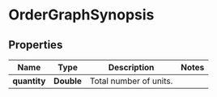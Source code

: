 

# OrderGraphSynopsis


## Properties

Name | Type | Description | Notes
------------ | ------------- | ------------- | -------------
**quantity** | **Double** | Total number of units. | 



